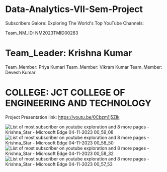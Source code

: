 # Data-Analytics-VII-Sem-Project
Subscribers Galore: Exploring The World's Top YouTube Channels:

Team_NM_ID: NM2023TMID00283
# Team_Leader: Krishna Kumar
Team_Member: Priya Kumari
Team_Member: Vikram Kumar
Team_Member: Devesh Kumar

# COLLEGE: JCT COLLEGE OF ENGINEERING AND TECHNOLOGY

Project Presentation link: https://youtu.be/0Cbzm1j5ZIk

![List of most subscriber on youtube exploration and 8 more pages - Krishna_Star - Microsoft​ Edge 04-11-2023 00_59_08](https://github.com/MeKrishnaKumar/Data-Analytics-VII-Sem-Project/assets/127874689/23748a05-ac60-41f3-a2fc-7fb61f6ae89f)
![List of most subscriber on youtube exploration and 8 more pages - Krishna_Star - Microsoft​ Edge 04-11-2023 00_58_50](https://github.com/MeKrishnaKumar/Data-Analytics-VII-Sem-Project/assets/127874689/de8a6fd5-83de-4a0b-a333-17207261d34b)
![List of most subscriber on youtube exploration and 8 more pages - Krishna_Star - Microsoft​ Edge 04-11-2023 00_58_32](https://github.com/MeKrishnaKumar/Data-Analytics-VII-Sem-Project/assets/127874689/6831f015-0a7c-41af-b275-ea105c81f08d)
![List of most subscriber on youtube exploration and 8 more pages - Krishna_Star - Microsoft​ Edge 04-11-2023 00_57_53](https://github.com/MeKrishnaKumar/Data-Analytics-VII-Sem-Project/assets/127874689/0975c428-84d8-4fea-8db1-5476fad808b7)
